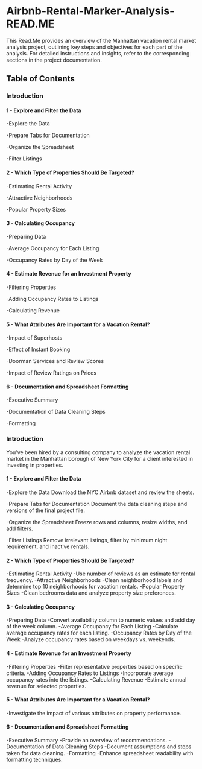 # Airbnb-Rental-Marker-Analysis-READ.ME
This Read.Me provides an overview of the Manhattan vacation rental market analysis project, outlining key steps and objectives for each part of the analysis. For detailed instructions and insights, refer to the corresponding sections in the project documentation.
## Table of Contents

### Introduction

#### 1 - Explore and Filter the Data
-Explore the Data

-Prepare Tabs for Documentation

-Organize the Spreadsheet

-Filter Listings

#### 2 - Which Type of Properties Should Be Targeted?
-Estimating Rental Activity

-Attractive Neighborhoods

-Popular Property Sizes

#### 3 - Calculating Occupancy
-Preparing Data

-Average Occupancy for Each Listing

-Occupancy Rates by Day of the Week

#### 4 - Estimate Revenue for an Investment Property
-Filtering Properties

-Adding Occupancy Rates to Listings

-Calculating Revenue

#### 5 - What Attributes Are Important for a Vacation Rental?
-Impact of Superhosts

-Effect of Instant Booking

-Doorman Services and Review Scores

-Impact of Review Ratings on Prices

#### 6 - Documentation and Spreadsheet Formatting
-Executive Summary

-Documentation of Data Cleaning Steps

-Formatting



### Introduction
You’ve been hired by a consulting company to analyze the vacation rental market in the Manhattan borough of New York City for a client interested in investing in properties.

#### 1 - Explore and Filter the Data
-Explore the Data
  Download the NYC Airbnb dataset and review the sheets.
  
-Prepare Tabs for Documentation
  Document the data cleaning steps and versions of the final project file.
  
-Organize the Spreadsheet
  Freeze rows and columns, resize widths, and add filters.
  
-Filter Listings
  Remove irrelevant listings, filter by minimum night requirement, and inactive rentals.
  
#### 2 - Which Type of Properties Should Be Targeted?
-Estimating Rental Activity
  -Use number of reviews as an estimate for rental frequency.
-Attractive Neighborhoods
  -Clean neighborhood labels and determine top 10 neighborhoods for vacation rentals.
-Popular Property Sizes
  -Clean bedrooms data and analyze property size preferences.
  
#### 3 - Calculating Occupancy
-Preparing Data
  -Convert availability column to numeric values and add day of the week column.
-Average Occupancy for Each Listing
  -Calculate average occupancy rates for each listing.
-Occupancy Rates by Day of the Week
  -Analyze occupancy rates based on weekdays vs. weekends.
  
#### 4 - Estimate Revenue for an Investment Property
-Filtering Properties
  -Filter representative properties based on specific criteria.
-Adding Occupancy Rates to Listings
  -Incorporate average occupancy rates into the listings.
-Calculating Revenue
  -Estimate annual revenue for selected properties.
  
#### 5 - What Attributes Are Important for a Vacation Rental?
-Investigate the impact of various attributes on property performance.

#### 6 - Documentation and Spreadsheet Formatting
-Executive Summary
  -Provide an overview of recommendations.
-Documentation of Data Cleaning Steps
  -Document assumptions and steps taken for data cleaning.
-Formatting
  -Enhance spreadsheet readability with formatting techniques.





